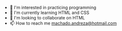 - 👀 I'm interested in practicing programming
- 🌱 I'm currently learning HTML and CSS
- 💞️ I'm looking to collaborate on HTML
- 📫 How to reach me machado.andreza@hotmail.com 

<!---
nadreza/nadreza is a ✨ special ✨ repository because its `README.md` (this file) appears on your GitHub profile.
You can click the Preview link to take a look at your changes.
--->

